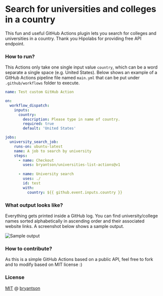 # Search for universities and colleges in a country

This fun and useful GitHub Actions plugin lets you search for colleges and universities in a country. Thank you Hipolabs for providing free API endpoint.

### How to run?

This Actions only take one single input value `country`, which can be a word separate a single space (e.g. United States). Below shows an example of a GitHub Actions pipeline file named `main.yml` that can be put under `.github/workflows` folder to execute.

```yaml
name: Test custom GitHub Action

on:
  workflow_dispatch:
    inputs:
      country:
        description: Please type in name of country.
        required: true
        default: 'United States'

jobs:
  university_search_job:
    runs-on: ubuntu-latest
    name: A job to search by university
    steps:
      - name: Checkout
        uses: bryantson/universities-list-actions@v1
        
      - name: University search
        uses: ./
        id: test
        with:
          country: ${{ github.event.inputs.country }}
```

### What output looks like?

Everything gets printed inside a GitHub log. You can find university/college names sorted alphabetically in ascending order and their associated website links. A screenshot below shows a sample output.

![Sample output](./images/sample_output.jpg)

### How to contribute?

As this is a simple GitHub Actions based on a public API, feel free to fork and to modify based on MIT license :)

### License

[MIT]((https://tldrlegal.com/license/mit-license)) @ [bryantson](https://github.com/bryantson)